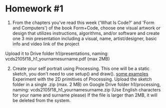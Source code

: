 # Homework #1

1. From the chapters you've read this week ('What Is Code?' and 'Form and Computers') of the book Form+Code, choose one 
visual artwork or design that utilizes instructions, algorithms, and/or software and create one 3 min presentation including
a visual, name, artist/designer, basic info and video link of the project

Upload it to Drive folder h1/presentations, naming: vcds2105f18_h1_yournamesurname.pdf (max 2MB)

2. Create your self portrait using Processing. This one will be a static sketch, you don't need to use setup() and draw().
[some examples](https://www.openprocessing.org/browse/?q=self+portrait&time=anytime&type=all#)
Experiment with the 2D primitives of Processing. Upload the sketch folder in a single .zip (max. 2 MB) on Google Drive 
folder h1/processing, naming: vcds2105f18_h1_yournamesurname.zip (Use English characters for your name and surname please) 
If the file is larger than 2MB, it will be deleted from the system.
